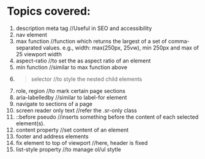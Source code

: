 # Topics covered:

1. description meta tag //Useful in SEO and accessibility
2. nav element
3. max function //function which returns the largest of a set of comma-separated values. e.g., width: max(250px, 25vw), min 250px and max of 25 viewport width
4. aspect-ratio //to set the as aspect ratio of an element
5. min function //similar to max function above
6. > selector //to style the nested child elements
7. role, region //to mark certain page sections
8. aria-labelledby //similar to label-for element
9. navigate to sections of a page
10. screen reader only text //refer the .sr-only class
11. ::before pseudo //inserts something before the content of each selected element(s).
12. content property //set content of an element
13. footer and address elements
14. fix element to top of viewport //here, header is fixed
15. list-style property //to manage ol/ul stytle
